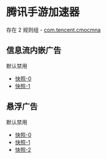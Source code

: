 # 腾讯手游加速器

存在 2 规则组 - [com.tencent.cmocmna](/src/apps/com.tencent.cmocmna.ts)

## 信息流内嵌广告

默认禁用

- [快照-0](https://i.gkd.li/import/12847340)
- [快照-1](https://i.gkd.li/import/12847364)

## 悬浮广告

默认禁用

- [快照-0](https://i.gkd.li/import/12847323)
- [快照-1](https://i.gkd.li/import/12847336)
- [快照-2](https://i.gkd.li/import/13063271)
